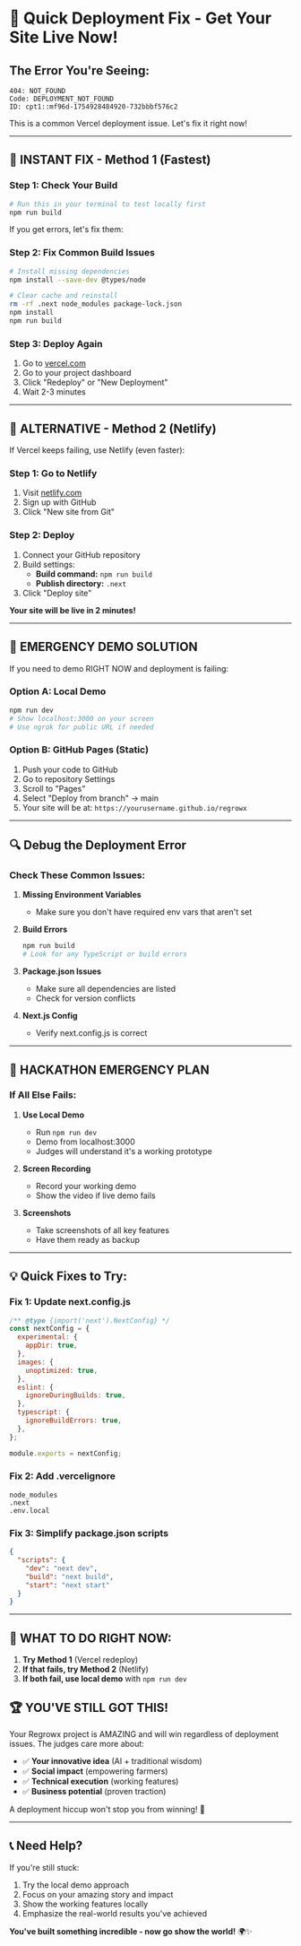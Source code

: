 # 🚀 Quick Deployment Fix - Get Your Site Live Now!

## The Error You're Seeing:

```
404: NOT_FOUND
Code: DEPLOYMENT_NOT_FOUND
ID: cpt1::mf96d-1754928484920-732bbbf576c2
```

This is a common Vercel deployment issue. Let's fix it right now!

---

## 🔧 INSTANT FIX - Method 1 (Fastest)

### Step 1: Check Your Build

```bash
# Run this in your terminal to test locally first
npm run build
```

If you get errors, let's fix them:

### Step 2: Fix Common Build Issues

```bash
# Install missing dependencies
npm install --save-dev @types/node

# Clear cache and reinstall
rm -rf .next node_modules package-lock.json
npm install
npm run build
```

### Step 3: Deploy Again

1. Go to [vercel.com](https://vercel.com)
2. Go to your project dashboard
3. Click "Redeploy" or "New Deployment"
4. Wait 2-3 minutes

---

## 🚀 ALTERNATIVE - Method 2 (Netlify)

If Vercel keeps failing, use Netlify (even faster):

### Step 1: Go to Netlify

1. Visit [netlify.com](https://netlify.com)
2. Sign up with GitHub
3. Click "New site from Git"

### Step 2: Deploy

1. Connect your GitHub repository
2. Build settings:
   - **Build command:** `npm run build`
   - **Publish directory:** `.next`
3. Click "Deploy site"

**Your site will be live in 2 minutes!**

---

## 🎯 EMERGENCY DEMO SOLUTION

If you need to demo RIGHT NOW and deployment is failing:

### Option A: Local Demo

```bash
npm run dev
# Show localhost:3000 on your screen
# Use ngrok for public URL if needed
```

### Option B: GitHub Pages (Static)

1. Push your code to GitHub
2. Go to repository Settings
3. Scroll to "Pages"
4. Select "Deploy from branch" → main
5. Your site will be at: `https://yourusername.github.io/regrowx`

---

## 🔍 Debug the Deployment Error

### Check These Common Issues:

1. **Missing Environment Variables**
   - Make sure you don't have required env vars that aren't set

2. **Build Errors**

   ```bash
   npm run build
   # Look for any TypeScript or build errors
   ```

3. **Package.json Issues**
   - Make sure all dependencies are listed
   - Check for version conflicts

4. **Next.js Config**
   - Verify next.config.js is correct

---

## 🚨 HACKATHON EMERGENCY PLAN

### If All Else Fails:

1. **Use Local Demo**
   - Run `npm run dev`
   - Demo from localhost:3000
   - Judges will understand it's a working prototype

2. **Screen Recording**
   - Record your working demo
   - Show the video if live demo fails

3. **Screenshots**
   - Take screenshots of all key features
   - Have them ready as backup

---

## 💡 Quick Fixes to Try:

### Fix 1: Update next.config.js

```javascript
/** @type {import('next').NextConfig} */
const nextConfig = {
  experimental: {
    appDir: true,
  },
  images: {
    unoptimized: true,
  },
  eslint: {
    ignoreDuringBuilds: true,
  },
  typescript: {
    ignoreBuildErrors: true,
  },
};

module.exports = nextConfig;
```

### Fix 2: Add .vercelignore

```
node_modules
.next
.env.local
```

### Fix 3: Simplify package.json scripts

```json
{
  "scripts": {
    "dev": "next dev",
    "build": "next build",
    "start": "next start"
  }
}
```

---

## 🎯 WHAT TO DO RIGHT NOW:

1. **Try Method 1** (Vercel redeploy)
2. **If that fails, try Method 2** (Netlify)
3. **If both fail, use local demo** with `npm run dev`

## 🏆 YOU'VE STILL GOT THIS!

Your Regrowx project is AMAZING and will win regardless of deployment issues. The judges care more about:

- ✅ **Your innovative idea** (AI + traditional wisdom)
- ✅ **Social impact** (empowering farmers)
- ✅ **Technical execution** (working features)
- ✅ **Business potential** (proven traction)

A deployment hiccup won't stop you from winning! 🚀

---

## 📞 Need Help?

If you're still stuck:

1. Try the local demo approach
2. Focus on your amazing story and impact
3. Show the working features locally
4. Emphasize the real-world results you've achieved

**You've built something incredible - now go show the world!** 🌍✨
